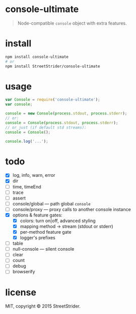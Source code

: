 # console-ultimate

> Node-compatible `console` object with extra features.

# install
```sh
npm install console-ultimate
# or
npm install StreetStrider/console-ultimate
```

# usage
```javascript
var Console = require('console-ultimate');
var console;

console = new Console(process.stdout, process.stderr);
// or:
console = Console(process.stdout, process.stderr);
// or just (if default std streams):
console = Console();

console.log('...');
```

# todo

* [x] log, info, warn, error
* [x] dir
* [ ] time, timeEnd
* [ ] trace
* [ ] assert
* [ ] console/global — path global `console`
* [ ] console/proxy — proxy calls to another console instance
* [x] options & feature gates:
  * [x] colors: turn on|off, advanced styling
  * [x] mapping method → stream (stdout or stderr)
  * [x] per-method feature gate
  * [x] logger's prefixes
* [ ] table
* [ ] null-console — silent console
* [ ] clear
* [ ] count
* [ ] debug
* [ ] browserify

# license
MIT, copyright © 2015 StreetStrider.
